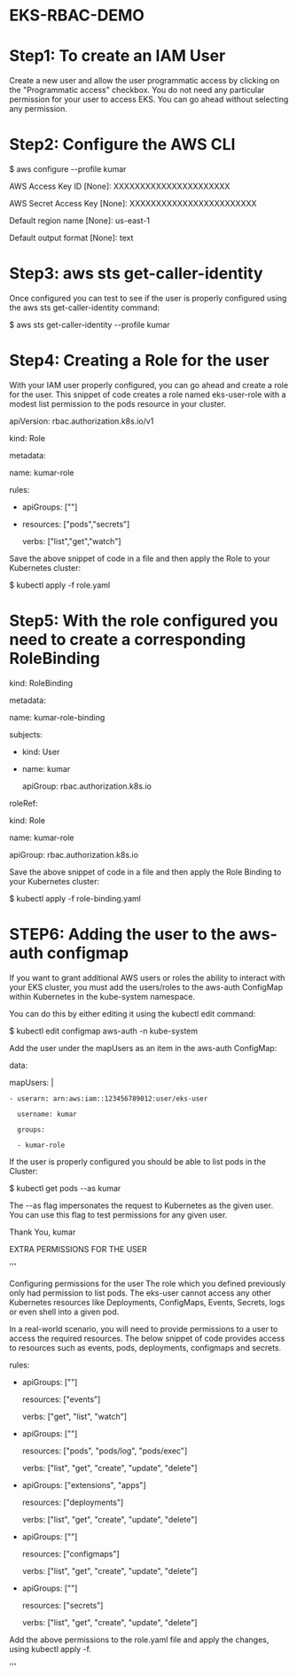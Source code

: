 # EKS-RBAC-DEMO



Step1: To create an IAM User
============================

Create a new user and allow the user programmatic access by clicking on the "Programmatic access"
checkbox. You do not need any particular permission for your user to access EKS. 
You can go ahead without selecting any permission.

Step2:  Configure the AWS CLI
=============================

$ aws configure --profile kumar

AWS Access Key ID [None]: XXXXXXXXXXXXXXXXXXXXXX

AWS Secret Access Key [None]: XXXXXXXXXXXXXXXXXXXXXXXX

Default region name [None]: us-east-1

Default output format [None]: text

Step3:  aws sts get-caller-identity
====================================

Once configured you can test to see if the user is properly configured using the
aws sts get-caller-identity command:

$ aws sts get-caller-identity --profile kumar


Step4: Creating a Role for the user
====================================
With your IAM user properly configured, you can go ahead and create a role for the user.
This snippet of code creates a role named eks-user-role with a modest list permission to the pods 
resource in your cluster.

apiVersion: rbac.authorization.k8s.io/v1

kind: Role

metadata:

  name: kumar-role
  
rules:

- apiGroups: [""]
- 
  resources: ["pods","secrets"]
  
  verbs: ["list","get","watch"]


Save the above snippet of code in a file and then apply the Role to your Kubernetes cluster:

$ kubectl apply -f role.yaml



Step5:  With the role configured you need to create a corresponding RoleBinding
================================================================================


kind: RoleBinding

metadata:

  name: kumar-role-binding
  
subjects:

- kind: User
- 
  name: kumar
  
  apiGroup: rbac.authorization.k8s.io
  
roleRef:

  kind: Role
  
  name: kumar-role
  
  apiGroup: rbac.authorization.k8s.io


Save the above snippet of code in a file and then apply the Role Binding to your Kubernetes cluster:

$ kubectl apply -f role-binding.yaml


STEP6:  Adding the user to the aws-auth configmap
==================================================
If you want to grant additional AWS users or roles the ability to interact with your EKS cluster, 
you must add the users/roles to the aws-auth ConfigMap within Kubernetes in the kube-system namespace.

You can do this by either editing it using the kubectl edit command:


$ kubectl edit configmap aws-auth -n kube-system


Add the user under the mapUsers as an item in the aws-auth ConfigMap:

data:

  mapUsers: |
  
    - userarn: arn:aws:iam::123456789012:user/eks-user
    
      username: kumar
      
      groups:
      
      - kumar-role


If the user is properly configured you should be able to list pods in the Cluster:

$ kubectl get pods --as kumar

The --as flag impersonates the request to Kubernetes as the given user. You can use this flag to test permissions for any given user.




Thank You,
kumar


























EXTRA PERMISSIONS FOR THE USER

'''

Configuring permissions for the user
The role which you defined previously only had permission to list pods. The eks-user cannot access any other Kubernetes resources like Deployments, ConfigMaps, Events, Secrets, logs or even shell into a given pod.

In a real-world scenario, you will need to provide permissions to a user to access the required resources. The below snippet of code provides access to resources such as events, pods, deployments, configmaps and secrets.

rules:
- apiGroups: [""]

  resources: ["events"]
  
  verbs: ["get", "list", "watch"]
  
  
- apiGroups: [""]

  resources: ["pods", "pods/log", "pods/exec"]
  
  verbs: ["list", "get", "create", "update", "delete"]
  
  
- apiGroups: ["extensions", "apps"]

  resources: ["deployments"]
  
  verbs: ["list", "get", "create", "update", "delete"]
  
  
- apiGroups: [""]

  resources: ["configmaps"]
  
  verbs: ["list", "get", "create", "update", "delete"]
  
  
- apiGroups: [""]

  resources: ["secrets"]
  
  verbs: ["list", "get", "create", "update", "delete"]
  
  
Add the above permissions to the role.yaml file and apply the changes, using kubectl apply -f.

'''

















